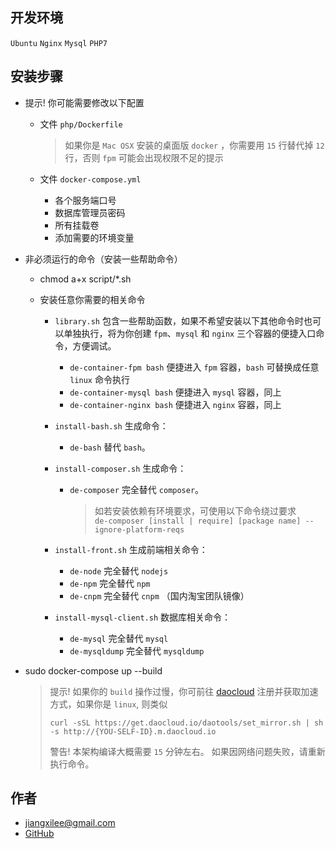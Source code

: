 ## 开发环境

`Ubuntu` `Nginx` `Mysql` `PHP7`

## 安装步骤

* 提示! 你可能需要修改以下配置
    
    * 文件 `php/Dockerfile`
    
        > 如果你是 `Mac OSX` 安装的桌面版 `docker` ，你需要用 `15` 行替代掉 `12` 行，否则 `fpm` 可能会出现权限不足的提示
    
    * 文件 `docker-compose.yml`
    
        * 各个服务端口号
        * 数据库管理员密码
        * 所有挂载卷
        * 添加需要的环境变量
        
* 非必须运行的命令（安装一些帮助命令）

    * chmod a+x script/*.sh
    * 安装任意你需要的相关命令
    
        * `library.sh` 包含一些帮助函数，如果不希望安装以下其他命令时也可以单独执行，将为你创建 `fpm`、`mysql` 和 `nginx` 三个容器的便捷入口命令，方便调试。
        
            * `de-container-fpm bash` 便捷进入 `fpm` 容器，`bash` 可替换成任意 `linux` 命令执行
            * `de-container-mysql bash` 便捷进入 `mysql` 容器，同上
            * `de-container-nginx bash` 便捷进入 `nginx` 容器，同上
        
        * `install-bash.sh` 生成命令：
        
            * `de-bash` 替代 `bash`。
        
        * `install-composer.sh` 生成命令：
        
            * `de-composer` 完全替代 `composer`。
            
                > 如若安装依赖有环境要求，可使用以下命令绕过要求  
                > `de-composer [install | require] [package name] --ignore-platform-reqs`
        
        * `install-front.sh` 生成前端相关命令：
            
            * `de-node` 完全替代 `nodejs`
            * `de-npm` 完全替代 `npm`
            * `de-cnpm` 完全替代 `cnpm` （国内淘宝团队镜像）
        
        * `install-mysql-client.sh` 数据库相关命令：
        
            * `de-mysql` 完全替代 `mysql`
            * `de-mysqldump` 完全替代 `mysqldump`

* sudo docker-compose up --build

    > 提示! 如果你的 `build` 操作过慢，你可前往 [daocloud](https://www.daocloud.io) 注册并获取加速方式，如果你是 `linux`, 则类似
    >
    > ```
    > curl -sSL https://get.daocloud.io/daotools/set_mirror.sh | sh -s http://{YOU-SELF-ID}.m.daocloud.io
    > ```
    >
    > 警告! 本架构编译大概需要 `15` 分钟左右。
    > 如果因网络问题失败，请重新执行命令。

## 作者

* jiangxilee@gmail.com
* [GitHub](https://github.com/jtleon)

